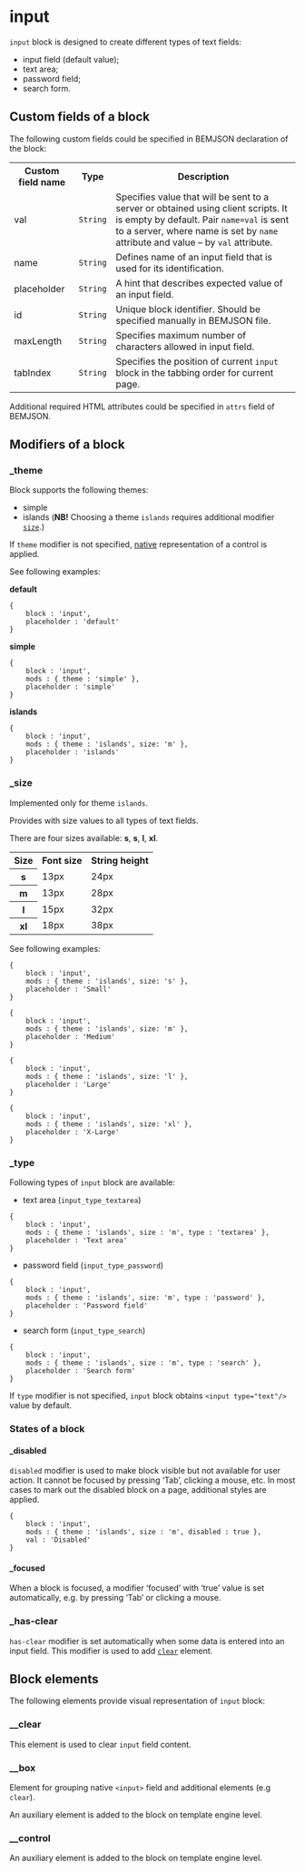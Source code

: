 # input

`input` block is designed to create different types of text fields:

* input field (default value);
* text area;
* password field;
* search form.

## Custom fields of a block

The following custom fields could be specified in BEMJSON declaration of the block:

<table>
    <tr>
        <th>Custom field name</th>
        <th>Type</th>
        <th>Description</th>
    </tr>
    <tr>
        <td>val</td>
        <td>
            <code>String</code>
        </td>
        <td>Specifies value that will be sent to a server or obtained using client scripts. It is empty by default. Pair <code>name=val</code> is sent to a server, where name is set by <code>name</code> attribute and value – by <code>val</code> attribute.</td>
    </tr>
    <tr>
        <td>name</td>
        <td>
            <code>String</code>
        </td>
        <td>Defines name of an input field that is used for its identification.</td>
    </tr>
    <tr>
        <td>placeholder</td>
        <td>
            <code>String</code>
        </td>
        <td>A hint that describes expected value of an input field.</td>
    </tr>
    <tr>
        <td>id</td>
        <td>
            <code>String</code>
        </td>
        <td>Unique block identifier. Should be specified manually in BEMJSON file.</td>
    </tr>
    <tr>
        <td>maxLength</td>
        <td>
            <code>String</code>
        </td>
        <td>Specifies maximum number of characters allowed in input field.</td>
    </tr>
    <tr>
        <td>tabIndex</td>
        <td>
            <code>String</code>
        </td>
        <td>Specifies the position of current <code>input</code> block in the tabbing order for current page.</td>
    </tr>
</table>

Additional required HTML attributes could be specified in `attrs` field of BEMJSON.

## Modifiers of a block

### _theme

Block supports the following themes:

 * simple
 * islands (**NB!** Choosing a theme `islands` requires additional modifier [`size`](#size).)

If `theme` modifier is not specified, [native](#native) representation of a control is applied.

See following examples:

<a name="native"></a>
**default**

```bemjson
{
    block : 'input',
    placeholder : 'default'
}
```

**simple**

```bemjson
{
    block : 'input',
    mods : { theme : 'simple' },
    placeholder : 'simple'
}
```

**islands**

```bemjson
{
    block : 'input',
    mods : { theme : 'islands', size: 'm' },
    placeholder : 'islands'
}
```

<a name="size"></a>
### _size

Implemented only for theme `islands`.

Provides with size values to all types of text fields.

There are four sizes available: **s**, **s**, **l**, **xl**.

<table>
    <tr>
        <th>Size</th>
        <th>Font size</th>
        <th>String height</th>
    </tr>
    <tr>
        <th>s</th>
        <td>13px</td>
        <td>24px</td>
    </tr>
    <tr>
        <th>m</th>
        <td>13px</td>
        <td>28px</td>
    </tr>
    <tr>
        <th>l</th>
        <td>15px</td>
        <td>32px</td>
    </tr>
    <tr>
        <th>xl</th>
        <td>18px</td>
        <td>38px</td>
    </tr>
</table>

See following examples:

```bemjson
{
    block : 'input',
    mods : { theme : 'islands', size: 's' },
    placeholder : 'Small'
}
```

```bemjson
{
    block : 'input',
    mods : { theme : 'islands', size: 'm' },
    placeholder : 'Medium'
}
```

```bemjson
{
    block : 'input',
    mods : { theme : 'islands', size: 'l' },
    placeholder : 'Large'
}
```

```bemjson
{
    block : 'input',
    mods : { theme : 'islands', size: 'xl' },
    placeholder : 'X-Large'
}
```

### _type

Following types of `input` block are available:

* text area (`input_type_textarea`)

```bemjson
{
    block : 'input',
    mods : { theme : 'islands', size : 'm', type : 'textarea' },
    placeholder : 'Text area'
}
```

* password field (`input_type_password`)

```bemjson
{
    block : 'input',
    mods : { theme : 'islands', size: 'm', type : 'password' },
    placeholder : 'Password field'
}
```

* search form (`input_type_search`)

```bemjson
{
    block : 'input',
    mods : { theme : 'islands', size : 'm', type : 'search' },
    placeholder : 'Search form'
}
```

If `type` modifier is not specified, `input` block obtains `<input type="text"/>` value by default.


### States of a block

#### _disabled

`disabled` modifier is used to make block visible but not available for user action. It cannot be focused by pressing ‘Tab’, clicking a mouse, etc. In most cases to mark out the disabled block on a page, additional styles are applied.

```bemjson
{
    block : 'input',
    mods : { theme : 'islands', size : 'm', disabled : true },
    val : 'Disabled'
}
```

#### _focused

When a block is focused, a modifier ‘focused’ with ‘true’ value is set automatically, e.g. by pressing ‘Tab’ or clicking a mouse.

### _has-clear

`has-clear` modifier is set automatically when some data is entered into an input field. This modifier is used to add [`clear`](#clear_elem) element.

## Block elements

The following elements provide visual representation of `input` block:

<a name="clear_elem"></a>
### __clear

This element is used to clear `input` field content.

### __box

Element for grouping native `<input>` field and additional elements (e.g `clear`).

An auxiliary element is added to the block on template engine level.

### __control

An auxiliary element is added to the block on template engine level.
